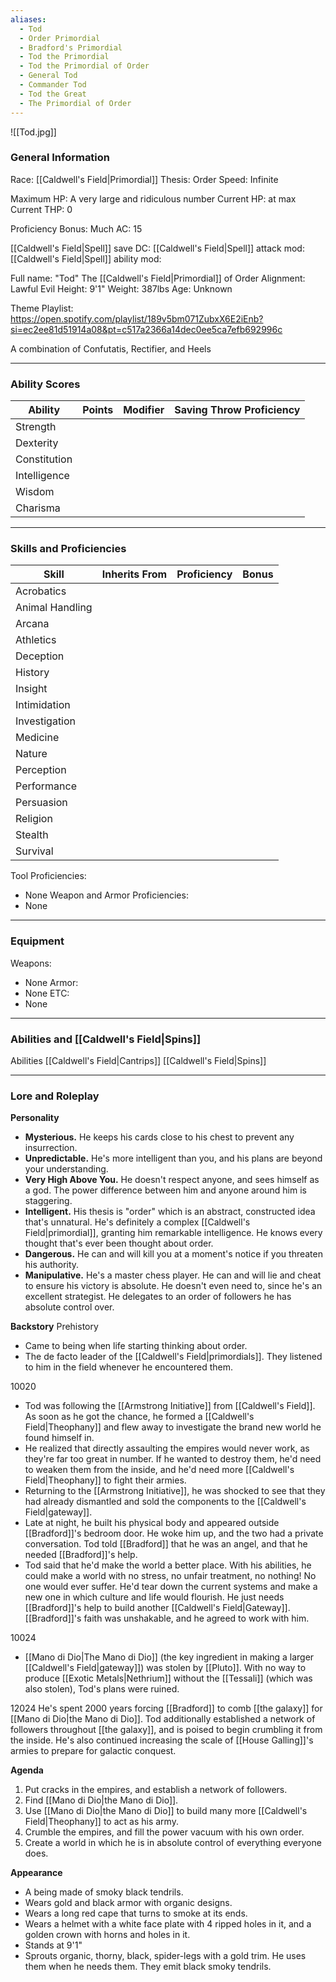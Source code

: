 ```yaml
---
aliases:
  - Tod
  - Order Primordial
  - Bradford's Primordial
  - Tod the Primordial
  - Tod the Primordial of Order
  - General Tod
  - Commander Tod
  - Tod the Great
  - The Primordial of Order
---
```

 ![[Tod.jpg]]
### General Information
Race: [[Caldwell's Field|Primordial]]
Thesis: Order
Speed: Infinite

Maximum HP: A very large and ridiculous number
Current HP: at max
Current THP: 0

Proficiency Bonus: Much
AC: 15

[[Caldwell's Field|Spell]] save DC:
[[Caldwell's Field|Spell]] attack mod:
[[Caldwell's Field|Spell]] ability mod:

Full name: "Tod" The [[Caldwell's Field|Primordial]] of Order
Alignment: Lawful Evil
Height: 9'1"
Weight: 387lbs
Age: Unknown

Theme Playlist: https://open.spotify.com/playlist/189v5bm071ZubxX6E2iEnb?si=ec2ee81d51914a08&pt=c517a2366a14dec0ee5ca7efb692996c

A combination of Confutatis, Rectifier, and Heels



---
### Ability Scores

| Ability      | Points | Modifier | Saving Throw Proficiency |
| ------------ | ------ | -------- | ------------------------ |
| Strength     |        |          |                          |
| Dexterity    |        |          |                          |
| Constitution |        |          |                          |
| Intelligence |        |          |                          |
| Wisdom       |        |          |                          |
| Charisma     |        |          |                          |



---
### Skills and Proficiencies
| Skill           | Inherits From | Proficiency | Bonus |
| --------------- | ------------- | ----------- | ----- |
| Acrobatics      |               |             |       |
| Animal Handling |               |             |       |
| Arcana          |               |             |       |
| Athletics       |               |             |       |
| Deception       |               |             |       |
| History         |               |             |       |
| Insight         |               |             |       |
| Intimidation    |               |             |       |
| Investigation   |               |             |       |
| Medicine        |               |             |       |
| Nature          |               |             |       |
| Perception      |               |             |       |
| Performance     |               |             |       |
| Persuasion      |               |             |       |
| Religion        |               |             |       |
| Stealth         |               |             |       |
| Survival        |               |             |       |

Tool Proficiencies:
- None
Weapon and Armor Proficiencies:
- None



---
### Equipment
Weapons:
- None
Armor:
- None
ETC:
- None

---
### Abilities and [[Caldwell's Field|Spins]]
Abilities
[[Caldwell's Field|Cantrips]]
[[Caldwell's Field|Spins]]



---
### Lore and Roleplay
**Personality**
- **Mysterious.** He keeps his cards close to his chest to prevent any insurrection. 
- **Unpredictable.** He's more intelligent than you, and his plans are beyond your understanding. 
- **Very High Above You.** He doesn't respect anyone, and sees himself as a god. The power difference between him and anyone around him is staggering.
- **Intelligent.** His thesis is "order" which is an abstract, constructed idea that's unnatural. He's definitely a complex [[Caldwell's Field|primordial]], granting him remarkable intelligence. He knows every thought that's ever been thought about order.
- **Dangerous.** He can and will kill you at a moment's notice if you threaten his authority.
- **Manipulative.** He's a master chess player. He can and will lie and cheat to ensure his victory is absolute. He doesn't even need to, since he's an excellent strategist. He delegates to an order of followers he has absolute control over. 

**Backstory**
Prehistory
- Came to being when life starting thinking about order.
- The de facto leader of the [[Caldwell's Field|primordials]]. They listened to him in the field whenever he encountered them.

10020
- Tod was following the [[Armstrong Initiative]] from [[Caldwell's Field]]. As soon as he got the chance, he formed a [[Caldwell's Field|Theophany]] and flew away to investigate the brand new world he found himself in.
- He realized that directly assaulting the empires would never work, as they're far too great in number. If he wanted to destroy them, he'd need to weaken them from the inside, and he'd need more [[Caldwell's Field|Theophany]] to fight their armies. 
- Returning to the [[Armstrong Initiative]], he was shocked to see that they had already dismantled and sold the components to the [[Caldwell's Field|gateway]]. 
- Late at night, he built his physical body and appeared outside [[Bradford]]'s bedroom door. He woke him up, and the two had a private conversation. Tod told [[Bradford]] that he was an angel, and that he needed [[Bradford]]'s help. 
- Tod said that he'd make the world a better place. With his abilities, he could make a world with no stress, no unfair treatment, no nothing! No one would ever suffer. He'd tear down the current systems and make a new one in which culture and life would flourish. He just needs [[Bradford]]'s help to build another [[Caldwell's Field|Gateway]]. [[Bradford]]'s faith was unshakable, and he agreed to work with him.

10024
- [[Mano di Dio|The Mano di Dio]] (the key ingredient in making a larger [[Caldwell's Field|gateway]]) was stolen by [[Pluto]]. With no way to produce [[Exotic Metals|Nethrium]] without the [[Tessali]] (which was also stolen), Tod's plans were ruined.

12024
	He's spent 2000 years forcing [[Bradford]] to comb [[the galaxy]] for [[Mano di Dio|the Mano di Dio]]. Tod additionally established a network of followers throughout [[the galaxy]], and is poised to begin crumbling it from the inside. He's also continued increasing the scale of [[House Galling]]'s armies to prepare for galactic conquest. 

**Agenda**
1. Put cracks in the empires, and establish a network of followers.
2. Find [[Mano di Dio|the Mano di Dio]].
3. Use [[Mano di Dio|the Mano di Dio]] to build many more [[Caldwell's Field|Theophany]] to act as his army.
4. Crumble the empires, and fill the power vacuum with his own order. 
5. Create a world in which he is in absolute control of everything everyone does.

**Appearance**
- A being made of smoky black tendrils.
- Wears gold and black armor with organic designs. 
- Wears a long red cape that turns to smoke at its ends.
- Wears a helmet with a white face plate with 4 ripped holes in it, and a golden crown with horns and holes in it.
- Stands at 9'1"
- Sprouts organic, thorny, black, spider-legs with a gold trim. He uses them when he needs them. They emit black smoky tendrils.   